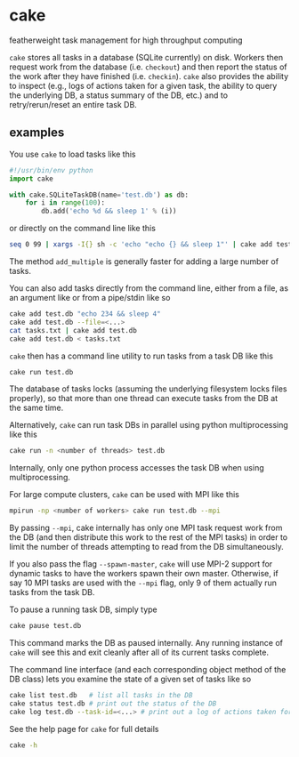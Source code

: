 # cake

featherweight task management for high throughput computing

`cake` stores all tasks in a database (SQLite currently) on disk. Workers then request work
from the database (i.e. `checkout`) and then report the status of the work after they have finished
(i.e. `checkin`). `cake` also provides the ability to inspect (e.g., logs of actions taken for a
given task, the ability to query the underlying DB, a status summary of the DB, etc.) and to retry/rerun/reset
an entire task DB.

examples
--------
You use `cake` to load tasks like this
```python
#!/usr/bin/env python
import cake

with cake.SQLiteTaskDB(name='test.db') as db:
    for i in range(100):
        db.add('echo %d && sleep 1' % (i))
```
or directly on the command line like this
```bash
seq 0 99 | xargs -I{} sh -c 'echo "echo {} && sleep 1"' | cake add test.db
```
The method `add_multiple` is generally faster for adding a large number of tasks.

You can also add tasks directly from the command line, either from a file, as an argument like or from a pipe/stdin like so
```bash
cake add test.db "echo 234 && sleep 4"
cake add test.db --file=<...>
cat tasks.txt | cake add test.db
cake add test.db < tasks.txt
```

`cake` then has a command line utility to run tasks from a task DB like this
```bash
cake run test.db
```
The database of tasks locks (assuming the underlying filesystem locks files properly), so that more than one thread can execute tasks from the DB at the
same time.

Alternatively, `cake` can run task DBs in parallel using python multiprocessing like this
```bash
cake run -n <number of threads> test.db
```
Internally, only one python process accesses the task DB when using multiprocessing.

For large compute clusters, `cake` can be used with MPI like this
```bash
mpirun -np <number of workers> cake run test.db --mpi
```
By passing `--mpi`, cake internally has only one MPI task request work from the DB
(and then distribute this work to the rest of the MPI tasks) in order to limit the number of threads
attempting to read from the DB simultaneously.

If you also pass the flag `--spawn-master`, `cake` will use MPI-2 support for dynamic tasks to have the workers
spawn their own master. Otherwise, if say 10 MPI tasks are used with the `--mpi` flag, only 9 of them actually
run tasks from the task DB.

To pause a running task DB, simply type
```bash
cake pause test.db
```
This command marks the DB as paused internally. Any running instance of `cake` will see this and exit cleanly after all
of its current tasks complete.

The command line interface (and each corresponding object method of the DB class) lets you examine
the state of a given set of tasks like so
```bash
cake list test.db   # list all tasks in the DB
cake status test.db # print out the status of the DB
cake log test.db --task-id=<...> # print out a log of actions taken for a given task
```

See the help page for `cake` for full details
```bash
cake -h
```
